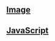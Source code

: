## [Image](https://github.com/IIKUYY/HTML5/tree/main/Ch4/Image/image.html)

## [JavaScript](https://github.com/IIKUYY/HTML5/tree/main/Ch4/Image/main.js)